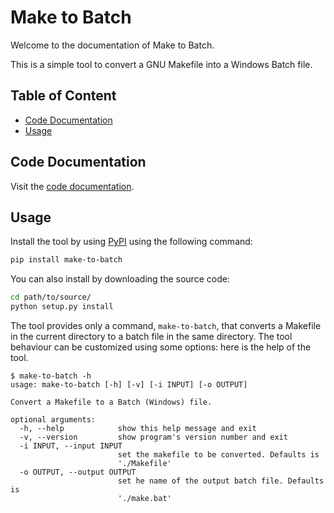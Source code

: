 # Make to Batch<!-- omit in toc -->

Welcome to the documentation of Make to Batch.

This is a simple tool to convert a GNU Makefile into a Windows Batch file.

## Table of Content<!-- omit in toc -->

- [Code Documentation](#code-documentation)
- [Usage](#usage)

## Code Documentation

Visit the [code documentation](make_to_batch/index.html).

## Usage

Install the tool by using [PyPI](https://pypi.org/project/make-to-batch/) using
the following command:

```bash
pip install make-to-batch
```

You can also install by downloading the source code:

```bash
cd path/to/source/
python setup.py install
```

The tool provides only a command, `make-to-batch`, that converts a Makefile in
the current directory to a batch file in the same directory. The tool behaviour
can be customized using some options: here is the help of the tool.

```text
$ make-to-batch -h
usage: make-to-batch [-h] [-v] [-i INPUT] [-o OUTPUT]

Convert a Makefile to a Batch (Windows) file.

optional arguments:
  -h, --help            show this help message and exit
  -v, --version         show program's version number and exit
  -i INPUT, --input INPUT
                        set the makefile to be converted. Defaults is
                        './Makefile'
  -o OUTPUT, --output OUTPUT
                        set he name of the output batch file. Defaults is
                        './make.bat'
```
